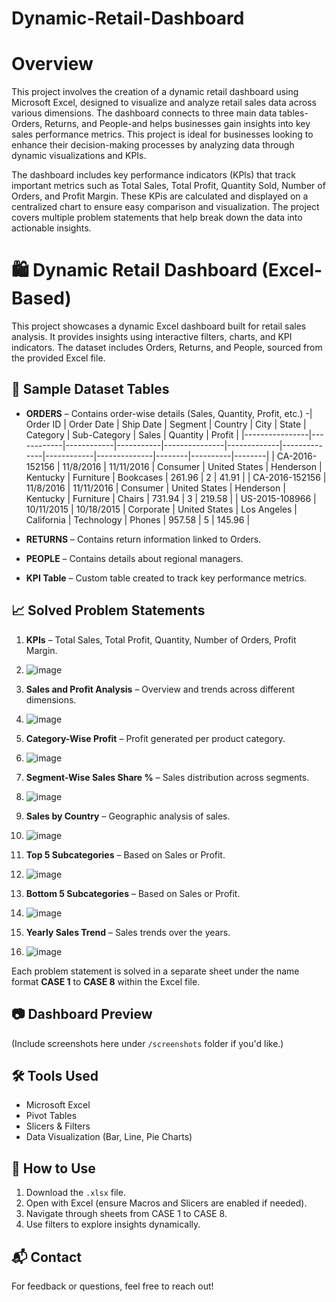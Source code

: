 # Dynamic-Retail-Dashboard
# Overview
This project involves the creation of a dynamic retail dashboard using Microsoft Excel, designed to visualize and analyze retail sales data across various dimensions. The dashboard connects to three main data tables-Orders, Returns, and People-and helps businesses gain insights into key sales performance metrics. This project is ideal for businesses looking to enhance their decision-making processes by analyzing data through dynamic visualizations and KPIs.

The dashboard includes key performance indicators (KPls) that track important metrics such as Total Sales, Total Profit, Quantity Sold, Number of Orders, and Profit Margin. These KPis are calculated and displayed on a centralized chart to ensure easy comparison and visualization. The project covers multiple problem statements that help break down the data into actionable insights.

# 🛍️ Dynamic Retail Dashboard (Excel-Based)

This project showcases a dynamic Excel dashboard built for retail sales analysis. It provides insights using interactive filters, charts, and KPI indicators. The dataset includes Orders, Returns, and People, sourced from the provided Excel file.

## 📂 Sample Dataset Tables 

- **ORDERS** – Contains order-wise details (Sales, Quantity, Profit, etc.)
-| Order ID       | Order Date | Ship Date  | Segment   | Country       | City        | State        | Category   | Sub-Category | Sales  | Quantity | Profit |
|----------------|------------|------------|-----------|---------------|-------------|--------------|------------|--------------|--------|----------|--------|
| CA-2016-152156 | 11/8/2016  | 11/11/2016 | Consumer  | United States | Henderson   | Kentucky     | Furniture  | Bookcases    | 261.96 | 2        | 41.91  |
| CA-2016-152156 | 11/8/2016  | 11/11/2016 | Consumer  | United States | Henderson   | Kentucky     | Furniture  | Chairs       | 731.94 | 3        | 219.58 |
| US-2015-108966 | 10/11/2015 | 10/18/2015 | Corporate | United States | Los Angeles | California   | Technology | Phones       | 957.58 | 5        | 145.96 |


- **RETURNS** – Contains return information linked to Orders.
- **PEOPLE** – Contains details about regional managers.
- **KPI Table** – Custom table created to track key performance metrics.

## 📈 Solved Problem Statements

1. **KPIs** – Total Sales, Total Profit, Quantity, Number of Orders, Profit Margin.
2. ![image](https://github.com/user-attachments/assets/61723367-563c-4e07-a729-91a0a1b3b3dc)

3. **Sales and Profit Analysis** – Overview and trends across different dimensions.
4. ![image](https://github.com/user-attachments/assets/f883a4a2-734f-417f-bb57-39d1226ca8af)

5. **Category-Wise Profit** – Profit generated per product category.
6. ![image](https://github.com/user-attachments/assets/52e793a1-9bb7-40e8-bee3-cbd0cd84aaf9)

7. **Segment-Wise Sales Share %** – Sales distribution across segments.
8. ![image](https://github.com/user-attachments/assets/0ee784ea-e142-4798-82d4-35788c01fbbb)

9. **Sales by Country** – Geographic analysis of sales.
10. ![image](https://github.com/user-attachments/assets/8e050301-d1a7-4ad7-a262-23bc1c1a0e3f)

11. **Top 5 Subcategories** – Based on Sales or Profit.
12. ![image](https://github.com/user-attachments/assets/544aabda-796a-48eb-89a2-f0cf223ab8f5)

13. **Bottom 5 Subcategories** – Based on Sales or Profit.
14. ![image](https://github.com/user-attachments/assets/2c276104-c34e-4f38-9130-45b2f4625ca3)

15. **Yearly Sales Trend** – Sales trends over the years.
16. ![image](https://github.com/user-attachments/assets/7b850b37-636a-47fb-8fcf-4a7e03b26252)

Each problem statement is solved in a separate sheet under the name format **CASE 1** to **CASE 8** within the Excel file.

## 📷 Dashboard Preview

(Include screenshots here under `/screenshots` folder if you'd like.)

## 🛠️ Tools Used

- Microsoft Excel
- Pivot Tables
- Slicers & Filters
- Data Visualization (Bar, Line, Pie Charts)

## 📌 How to Use

1. Download the `.xlsx` file.
2. Open with Excel (ensure Macros and Slicers are enabled if needed).
3. Navigate through sheets from CASE 1 to CASE 8.
4. Use filters to explore insights dynamically.

## 📬 Contact

For feedback or questions, feel free to reach out!

